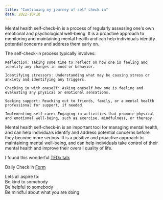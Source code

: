 ```yaml
---
title: "Continuing my journey of self check in"
date: 2022-10-10
---  
```


Mental health self-check-in is a process of regularly assessing one's own emotional and psychological well-being. It is a proactive approach to monitoring and maintaining mental health and can help individuals identify potential concerns and address them early on.

The self-check-in process typically involves:

    Reflection: Taking some time to reflect on how one is feeling and identify any changes in mood or behavior.

    Identifying stressors: Understanding what may be causing stress or anxiety and identifying any triggers.

    Checking in with oneself: Asking oneself how one is feeling and evaluating any physical or emotional sensations.

    Seeking support: Reaching out to friends, family, or a mental health professional for support, if needed.

    Implementing self-care: Engaging in activities that promote physical and emotional well-being, such as exercise, mindfulness, or therapy.

Mental health self-check-in is an important tool for managing mental health, and can help individuals identify and address potential concerns before they become more serious. It is a positive and proactive approach to maintaining mental well-being, and can help individuals take control of their mental health and improve their overall quality of life.

I found this wonderful 
[TEDx talk](https://www.ted.com/talks/dan_harris_the_benefits_of_not_being_a_jerk_to_yourself)

Daily Check in [Form](https://forms.gle/BRA4EH2sMoZdLPgE8)

Lets all aspire to:  
Be kind to somebody  
Be helpful to somebody  
Be mindful about what you are doing
